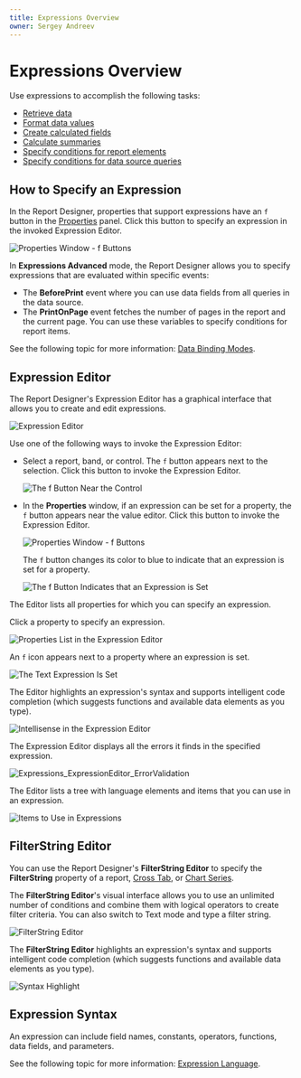 ```yaml
---
title: Expressions Overview
owner: Sergey Andreev
---
```

# Expressions Overview

Use expressions to accomplish the following tasks:
* [Retrieve data](../use-report-elements/bind-controls-to-data.md)
* [Format data values](../shape-report-data/format-data.md)
* [Create calculated fields](../shape-report-data/use-calculated-fields/calculated-fields-overview.md)
* [Calculate summaries](../shape-report-data/calculate-summaries.md)
* [Specify conditions for report elements](../shape-report-data/specify-conditions-for-report-elements.md)
* [Specify conditions for data source queries](../bind-to-data/specify-query-parameters.md)

## How to Specify an Expression

In the Report Designer, properties that support expressions have an `f` button in the [Properties](../report-designer-tools/ui-panels/property-grid-tabbed-view.md) panel. Click this button to specify an expression in the invoked Expression Editor.

![Properties Window - f Buttons](../../../images/eurd-web-f-button.png)

In **Expressions Advanced** mode, the Report Designer allows you to specify expressions that are evaluated within specific events:

* The **BeforePrint** event where you can use data fields from all queries in the data source.
* The **PrintOnPage** event fetches the number of pages in the report and the current page. You can use these variables to specify conditions for report items.

See the following topic for more information: [Data Binding Modes](data-binding-modes.md).

## Expression Editor

The Report Designer's Expression Editor has a graphical interface that allows you to create and edit expressions.

![Expression Editor](../../../images/eurd-web-expression-editor.png)

Use one of the following ways to invoke the Expression Editor:

* Select a report, band, or control. The `f` button appears next to the selection. Click this button to invoke the Expression Editor.

    ![The f Button Near the Control](../../../images/eurd-web-smarttag-f-button.png)

* In the **Properties** window, if an expression can be set for a property, the `f` button appears near the value editor. Click this button to invoke the Expression Editor.

    ![Properties Window - f Buttons](../../../images/eurd-web-f-button.png)

    The `f` button changes its color to blue to indicate that an expression is set for a property.

    ![The f Button Indicates that an Expression is Set](../../../images/eurd-web-properties-window-f-button-blue.png)

The Editor lists all properties for which you can specify an expression.

Click a property to specify an expression.

![Properties List in the Expression Editor](../../../images/eurd-web-expression-editor-properties-list.png)

An `f` icon appears next to a property where an expression is set.

![The Text Expression Is Set](../../../images/eurd-web-expression-editor-properties-list-expression-set.png)

The Editor highlights an expression's syntax and supports intelligent code completion (which suggests functions and available data elements as you type).

![Intellisense in the Expression Editor](../../../images/eurd-web-expression-editor-intellisense.png)

The Expression Editor displays all the errors it finds in the specified expression.

![Expressions_ExpressionEditor_ErrorValidation](../../../images/eurd-web-expression-editor-syntax-error.png)

The Editor lists a tree with language elements and items that you can use in an expression.

![Items to Use in Expressions](../../../images/eurd-web-expression-editor-expression-items.png)

## FilterString Editor

You can use the Report Designer's **FilterString Editor** to specify the **FilterString** property of a report, [Cross Tab](../use-report-elements/use-cross-tabs.md), or [Chart Series](../use-report-elements/use-charts-and-pivot-grids/add-a-chart-set-up-series-manually.md).

The **FilterString Editor**'s visual interface allows you to use an unlimited number of conditions and combine them with logical operators to create filter criteria. You can also switch to Text mode and type a filter string.

![FilterString Editor](../../../images/eurd-web-filterstring-editor.png)

The **FilterString Editor** highlights an expression's syntax and supports intelligent code completion (which suggests functions and available data elements as you type).

![Syntax Highlight](../../../images/eurd-web-filterstring-editor-intellisense.png)

## Expression Syntax

An expression can include field names, constants, operators, functions, data fields, and parameters.

See the following topic for more information: [Expression Language](expression-language.md).
